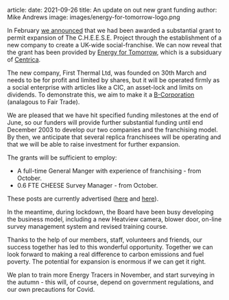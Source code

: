 article:
date: 2021-09-26
title: An update on out new grant funding
author: Mike Andrews
image: images/energy-for-tomorrow-logo.png

In February [we announced](/news/2021-02-grant-funding) that we had been
awarded a substantial grant to permit expansion of The C.H.E.E.S.E. Project
through the establishment of a new company to create a UK-wide
social-franchise. We can now reveal that the grant has been provided by [Energy
for Tomorrow](https://www.centrica.com/sustainability/energy-for-tomorrow/),
which is a subsiduary of [Centrica](https://www.centrica.com).

The new company, First Thermal Ltd, was founded on 30th March and needs to be
for profit and limited by shares, but it will be operated firmly as a social
enterprise with articles like a CIC, an asset-lock and limits on dividends. To
demonstrate this, we aim to make it a [B-Corporation](https://bcorporation.uk/)
(analagous to Fair Trade).

We are pleased that we have hit specified funding milestones at the end of
June, so our funders will provide further substantial funding until end
December 2003 to develop our two companies and the franchising model. By then,
we anticipate that several replica franchisees will be operating and that we
will be able to raise investment for further expansion.

The grants will be sufficient to employ:

-	A full-time General Manger with experience of franchising - from October.
-	0.6 FTE CHEESE Survey Manager - from October.

These posts are currently advertised
([here](/news/2021-08-job-vacancy-general-manager) and
[here](/news/2021-09-job-vacancy-survey-manager)).

In the meantime, during lockdown, the Board have been busy developing the
business model, including a new Heatview camera, blower door, on-line survey
management system and revised training course.

Thanks to the help of our members, staff, volunteers and friends, our success
together has led to this wonderful opportunity. Together we can look forward to
making a real difference to carbon emissions and fuel poverty. The potential
for expansion is enormous if we can get it right.

We plan to train more Energy Tracers in November, and start surveying in the
autumn - this will, of course, depend on government regulations, and our own
precautions for Covid.
